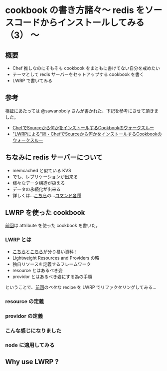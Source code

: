 # cookbook の書き方諸々〜 redis をソースコードからインストールしてみる（3） 〜

## 概要

 * Chef 推しなのにそもそも cookbook をまともに書けてない自分を戒めたい
 * テーマとして redis サーバーをセットアップする cookbook を書く
 * LWRP で書いてみる
 
## 参考

検証にあたっては @sawanoboly さんが書かれた、下記を参考にさせて頂きました。

  * [ChefでSourceから何かをインストールするCookbookのウォークスルー](http://qiita.com/items/9c09afc49f5229f646ed)
  * ["LWRPによる"続・ChefでSourceから何かをインストールするCookbookのウォークスルー](http://qiita.com/items/e4d840da4d91b0379c65)
  
## ちなみに redis サーバーについて

  * memcached と似ている KVS
  * でも、レプリケーションが出来る
  * 様々なデータ構造が扱える
  * データの永続化が出来る
  * 詳しくは...[こちら](http://redis.io/)の...[コマンド各種](http://redis.io/commands)

## LWRP を使った cookbook

[前回](http://inokara.hateblo.jp/entry/2013/06/01/104246)は attribute を使った cookbook を書いた。

### LWRP とは

 * [こちら](https://speakerdeck.com/d_higuchi/lets-use-lwrp-should-we)と[こちら](https://speakerdeck.com/d_higuchi/lets-use-lwrp-should-we)が分り易い資料！
 * Lightweight Resources and Providers の略
 * 独自リソースを定義するフレームワーク
  * resource とはあるべき姿
  * providor とはあるべき姿にする為の手順

ということで、[前回](http://inokara.hateblo.jp/entry/2013/06/01/104246)のベタな recipe を LWRP でリファクタリングしてみる...

### resource の定義

### providor の定義

### こんな感じになりました

### node に適用してみる

## Why use LWRP ?

